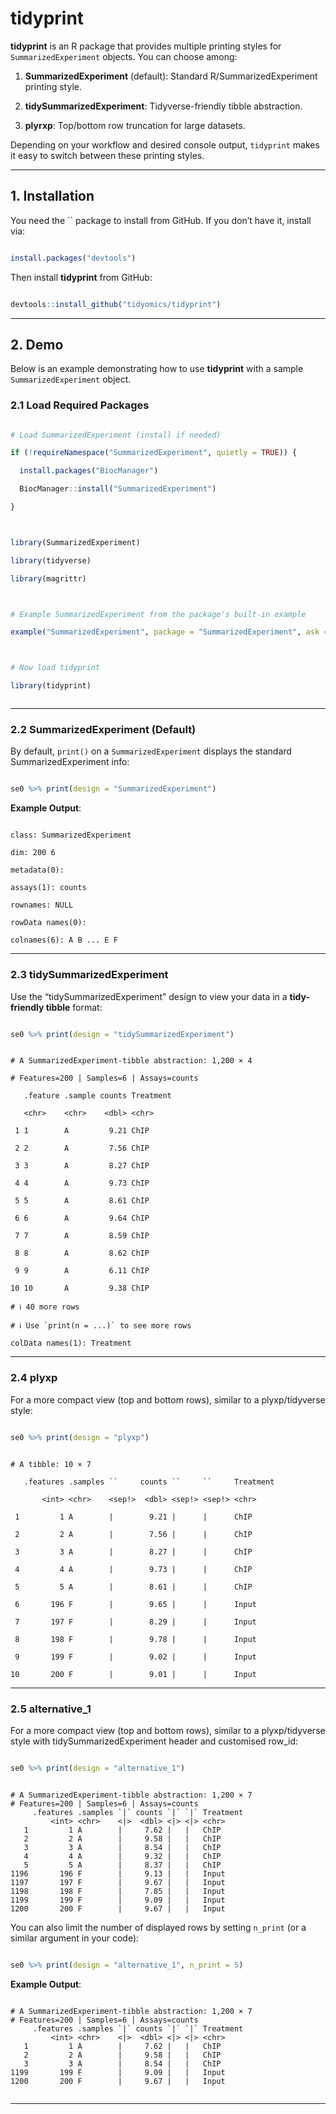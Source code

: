 # tidyprint



**tidyprint** is an R package that provides multiple printing styles for `SummarizedExperiment` objects. You can choose among:



1. **SummarizedExperiment** (default): Standard R/SummarizedExperiment printing style.

2. **tidySummarizedExperiment**: Tidyverse-friendly tibble abstraction.

3. **plyrxp**: Top/bottom row truncation for large datasets.



Depending on your workflow and desired console output, `tidyprint` makes it easy to switch between these printing styles.



---



## 1. Installation



You need the `` package to install from GitHub. If you don’t have it, install via:



```r

install.packages("devtools")

```



Then install **tidyprint** from GitHub:



```r

devtools::install_github("tidyomics/tidyprint")

```



---



## 2. Demo



Below is an example demonstrating how to use **tidyprint** with a sample `SummarizedExperiment` object.



### 2.1 Load Required Packages



```r

# Load SummarizedExperiment (install if needed)

if (!requireNamespace("SummarizedExperiment", quietly = TRUE)) {

  install.packages("BiocManager")

  BiocManager::install("SummarizedExperiment")

}



library(SummarizedExperiment)

library(tidyverse)

library(magrittr)



# Example SummarizedExperiment from the package's built-in example

example("SummarizedExperiment", package = "SummarizedExperiment", ask = FALSE)



# Now load tidyprint

library(tidyprint)



```



---



### 2.2 **SummarizedExperiment** (Default)



By default, `print()` on a `SummarizedExperiment` displays the standard SummarizedExperiment info:



```r

se0 %>% print(design = "SummarizedExperiment")

```



**Example Output**:



```

class: SummarizedExperiment

dim: 200 6

metadata(0):

assays(1): counts

rownames: NULL

rowData names(0):

colnames(6): A B ... E F

```



---



### 2.3 **tidySummarizedExperiment**



Use the “tidySummarizedExperiment” design to view your data in a **tidy-friendly tibble** format:



```r

se0 %>% print(design = "tidySummarizedExperiment")

```



```

# A SummarizedExperiment-tibble abstraction: 1,200 × 4

# Features=200 | Samples=6 | Assays=counts

   .feature .sample counts Treatment

   <chr>    <chr>    <dbl> <chr>    

 1 1        A         9.21 ChIP     

 2 2        A         7.56 ChIP     

 3 3        A         8.27 ChIP     

 4 4        A         9.73 ChIP     

 5 5        A         8.61 ChIP     

 6 6        A         9.64 ChIP     

 7 7        A         8.59 ChIP     

 8 8        A         8.62 ChIP     

 9 9        A         6.11 ChIP     

10 10       A         9.38 ChIP     

# ℹ 40 more rows

# ℹ Use `print(n = ...)` to see more rows

colData names(1): Treatment

```



---



### 2.4 **plyxp**



For a more compact view (top and bottom rows), similar to a plyxp/tidyverse style:



```r

se0 %>% print(design = "plyxp")

```



```

# A tibble: 10 × 7

   .features .samples ``     counts ``     ``     Treatment

       <int> <chr>    <sep!>  <dbl> <sep!> <sep!> <chr>    

 1         1 A        |        9.21 |      |      ChIP     

 2         2 A        |        7.56 |      |      ChIP     

 3         3 A        |        8.27 |      |      ChIP     

 4         4 A        |        9.73 |      |      ChIP     

 5         5 A        |        8.61 |      |      ChIP     

 6       196 F        |        9.65 |      |      Input    

 7       197 F        |        8.29 |      |      Input    

 8       198 F        |        9.78 |      |      Input    

 9       199 F        |        9.02 |      |      Input    

10       200 F        |        9.01 |      |      Input    

```



---

### 2.5 **alternative_1**



For a more compact view (top and bottom rows), similar to a plyxp/tidyverse style with tidySummarizedExperiment header and customised row_id:



```r

se0 %>% print(design = "alternative_1")

```



```

# A SummarizedExperiment-tibble abstraction: 1,200 × 7
# Features=200 | Samples=6 | Assays=counts
     .features .samples `|` counts `|` `|` Treatment
         <int> <chr>    <|>  <dbl> <|> <|> <chr>    
   1         1 A        |     7.62 |   |   ChIP     
   2         2 A        |     9.58 |   |   ChIP     
   3         3 A        |     8.54 |   |   ChIP     
   4         4 A        |     9.32 |   |   ChIP     
   5         5 A        |     8.37 |   |   ChIP     
1196       196 F        |     9.13 |   |   Input    
1197       197 F        |     9.67 |   |   Input    
1198       198 F        |     7.85 |   |   Input    
1199       199 F        |     9.09 |   |   Input    
1200       200 F        |     9.67 |   |   Input     

```



You can also limit the number of displayed rows by setting `n_print` (or a similar argument in your code):



```r

se0 %>% print(design = "alternative_1", n_print = 5)

```



**Example Output**:



```

# A SummarizedExperiment-tibble abstraction: 1,200 × 7
# Features=200 | Samples=6 | Assays=counts
     .features .samples `|` counts `|` `|` Treatment
         <int> <chr>    <|>  <dbl> <|> <|> <chr>    
   1         1 A        |     7.62 |   |   ChIP     
   2         2 A        |     9.58 |   |   ChIP     
   3         3 A        |     8.54 |   |   ChIP     
1199       199 F        |     9.09 |   |   Input    
1200       200 F        |     9.67 |   |   Input  


```



---
